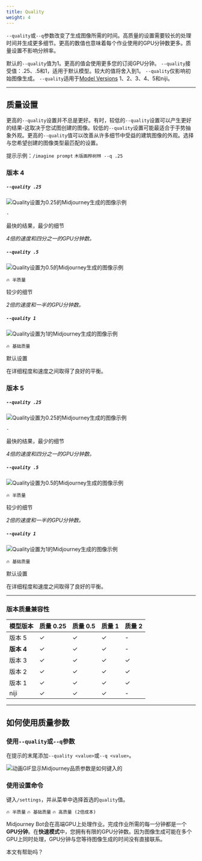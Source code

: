 ```yaml
---
title: Quality
weight: 4
---
```

`--quality`或`--q`参数改变了生成图像所需的时间。高质量的设置需要较长的处理时间并生成更多细节。更高的数值也意味着每个作业使用的GPU分钟数更多。质量设置不影响分辨率。

默认的`--quality`值为1。更高的值会使用更多您的订阅GPU分钟。
`--quality`接受值：.25、.5和1，适用于默认模型。较大的值将舍入到1。
`--quality`仅影响初始图像生成。
`--quality`适用于[Model Versions](https://docs.midjourney.com/models) 1、2、3、4、5和niji。

___

## 质量设置

更高的`--quality`设置并不总是更好。有时，较低的`--quality`设置可以产生更好的结果-这取决于您试图创建的图像。较低的`--quality`设置可能最适合于手势抽象外观。更高的`--quality`值可以改善从许多细节中受益的建筑图像的外观。选择与您希望创建的图像类型最匹配的设置。

提示示例：`/imagine prompt` `木版画桦树林 --q .25`

### 版本 4

##### `--quality .25`

![Quality设置为0.25的Midjourney生成的图像示例](https://cdn.document360.io/3040c2b6-fead-4744-a3a9-d56d621c6c7e/Images/Documentation/MJ_Quality_025.jpg)

`-`

最快的结果，最少的细节

_4倍的速度和四分之一的GPU分钟数。_

##### `--quality .5`

![Quality设置为0.5的Midjourney生成的图像示例](https://cdn.document360.io/3040c2b6-fead-4744-a3a9-d56d621c6c7e/Images/Documentation/MJ_Quality_05.jpg)

`🔥 半质量`

较少的细节

_2倍的速度和一半的GPU分钟数。_

##### `--quality 1`

![Quality设置为1的Midjourney生成的图像示例](https://cdn.document360.io/3040c2b6-fead-4744-a3a9-d56d621c6c7e/Images/Documentation/MJ_Quality_1.jpg)

`🔥 基础质量`

默认设置

在详细程度和速度之间取得了良好的平衡。

### 版本 5

##### `--quality .25`

![Quality设置为0.25的Midjourney生成的图像示例](https://cdn.document360.io/3040c2b6-fead-4744-a3a9-d56d621c6c7e/Images/Documentation/MJ_V5_Quality_025.jpg)

`-`

最快的结果，最少的细节

_4倍的速度和四分之一的GPU分钟数。_

##### `--quality .5`

![Quality设置为0.5的Midjourney生成的图像示例](https://cdn.document360.io/3040c2b6-fead-4744-a3a9-d56d621c6c7e/Images/Documentation/MJ_V5_Quality_05.jpg)

`🔥 半质量`

较少的细节

_2倍的速度和一半的GPU分钟数。_

##### `--quality 1`

![Quality设置为1的Midjourney生成的图像示例](https://cdn.document360.io/3040c2b6-fead-4744-a3a9-d56d621c6c7e/Images/Documentation/MJ_V5_Quality_1.jpg)

`🔥 基础质量`

默认设置

在详细程度和速度之间取得了良好的平衡。

___

### 版本质量兼容性

| 模型版本 | 质量 0.25 | 质量 0.5 | 质量 1 | 质量 2 |
| --- | --- | --- | --- | --- |
| 版本 5 | ✓ | ✓ | ✓ | \- |
| **版本 4** | ✓ | ✓ | ✓ | \- |
| 版本 3 | ✓ | ✓ | ✓ | ✓ |
| 版本 2 | ✓ | ✓ | ✓ | ✓ |
| 版本 1 | ✓ | ✓ | ✓ | ✓ |
| niji | ✓ | ✓ | ✓ | \- |

___

## 如何使用质量参数

### 使用`--quality`或`--q`参数

在提示的末尾添加`--quality <value>`或`--q <value>`。

![动画GIF显示Midjourney品质参数是如何键入的](https://cdn.document360.io/3040c2b6-fead-4744-a3a9-d56d621c6c7e/Images/Documentation/MJ_Parameter_Quality.gif)



### 使用设置命令

键入`/settings`，并从菜单中选择首选的`quality`值。

`🔥 半质量` `🔥 基础质量` `🔥 高质量 (2倍成本)`

Midjourney Bot会在高端GPU上处理作业。完成作业所需的每一分钟都是一个**GPU分钟**。在**快速模式**中，您拥有有限的GPU分钟数。因为图像生成可能在多个GPU上同时处理，GPU分钟与您等待图像生成的时间没有直接联系。

本文有帮助吗？